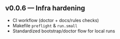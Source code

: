 ## v0.0.6 — Infra hardening

- CI workflow (doctor + docs/rules checks)
- Makefile `preflight` & `run.small`
- Standardized bootstrap/doctor flow for local runs
